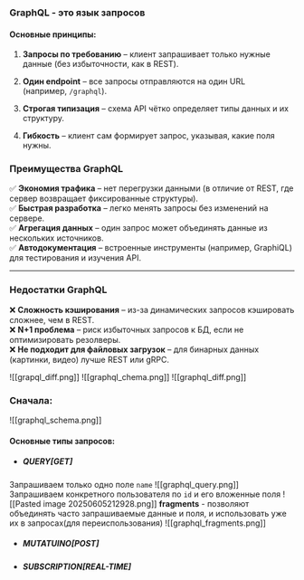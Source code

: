 ### __GraphQL__  - это язык запросов
#### **Основные принципы:**

1. **Запросы по требованию** – клиент запрашивает только нужные данные (без избыточности, как в REST).
    
2. **Один endpoint** – все запросы отправляются на один URL (например, `/graphql`).
    
3. **Строгая типизация** – схема API чётко определяет типы данных и их структуру.
    
4. **Гибкость** – клиент сам формирует запрос, указывая, какие поля нужны.
### **Преимущества GraphQL**

✅ **Экономия трафика** – нет перегрузки данными (в отличие от REST, где сервер возвращает фиксированные структуры).  
✅ **Быстрая разработка** – легко менять запросы без изменений на сервере.  
✅ **Агрегация данных** – один запрос может объединять данные из нескольких источников.  
✅ **Автодокументация** – встроенные инструменты (например, GraphiQL) для тестирования и изучения API.

---

### **Недостатки GraphQL**

❌ **Сложность кэширования** – из-за динамических запросов кэшировать сложнее, чем в REST.  
❌ **N+1 проблема** – риск избыточных запросов к БД, если не оптимизировать резолверы.  
❌ **Не подходит для файловых загрузок** – для бинарных данных (картинки, видео) лучше REST или gRPC.

![[grapql_diff.png]]
![[graphql_chema.png]]
![[graphql_diff.png]]
### Сначала:
![[graphql_schema.png]]
#### Основные типы запросов:
- ##### QUERY[GET]
Запрашиваем только одно поле `name` ![[graphql_query.png]]
Запрашиваем конкретного пользователя по `id` и его вложенные поля
![[Pasted image 20250605212928.png]]
__fragments__ - позволяют объединять часто запрашиваемые данные и поля, и использовать уже их в запросах(для переиспользования)
![[graphql_fragments.png]]
- ##### MUTATUINO[POST]
- ##### SUBSCRIPTION[REAL-TIME]

